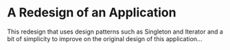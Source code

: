 # A Redesign of an Application 

This redesign that uses design patterns such as Singleton and Iterator and a bit of simplicity to improve on the original design of this application...
